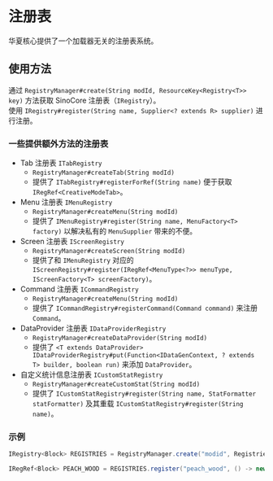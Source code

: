 # 注册表

华夏核心提供了一个加载器无关的注册表系统。

## 使用方法
通过 `RegistryManager#create(String modId, ResourceKey<Registry<T>> key)` 方法获取 SinoCore 注册表（`IRegistry`）。  
使用 `IRegistry#register(String name, Supplier<? extends R> supplier)` 进行注册。

### 一些提供额外方法的注册表
- Tab 注册表 `ITabRegistry`
  - `RegistryManager#createTab(String modId)` 
  - 提供了 `ITabRegistry#registerForRef(String name)` 便于获取 `IRegRef<CreativeModeTab>`。
- Menu 注册表 `IMenuRegistry`
  - `RegistryManager#createMenu(String modId)`
  - 提供了 `IMenuRegistry#register(String name, MenuFactory<T> factory)` 以解决私有的 `MenuSupplier` 带来的不便。
- Screen 注册表 `IScreenRegistry`
  - `RegistryManager#createScreen(String modId)`
  - 提供了和 `IMenuRegistry` 对应的 `IScreenRegistry#register(IRegRef<MenuType<?>> menuType, IScreenFactory<T> screenFactory)`。
- Command 注册表 `ICommandRegistry`
  - `RegistryManager#createMenu(String modId)`
  - 提供了 `ICommandRegistry#registerCommand(Command command)` 来注册 `Command`。
- DataProvider 注册表 `IDataProviderRegistry`
  - `RegistryManager#createDataProvider(String modId)`
  - 提供了 `<T extends DataProvider> IDataProviderRegistry#put(Function<IDataGenContext, ? extends T> builder, boolean run)` 来添加 `DataProvider`。
- 自定义统计信息注册表 `ICustomStatRegistry`
  - `RegistryManager#createCustomStat(String modId)`
  - 提供了 `ICustomStatRegistry#register(String name, StatFormatter statFormatter)` 及其重载 `ICustomStatRegistry#register(String name)`。

### 示例
```java
IRegistry<Block> REGISTRIES = RegistryManager.create("modid", Registries.BLOCK);

IRegRef<Block> PEACH_WOOD = REGISTRIES.register("peach_wood", () -> new Block(BlockBehaviour.Properties.of());
```

